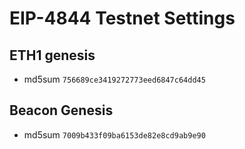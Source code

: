 # EIP-4844 Testnet Settings

## ETH1 genesis
- md5sum `756689ce3419272773eed6847c64dd45`

## Beacon Genesis
- md5sum `7009b433f09ba6153de82e8cd9ab9e90`
